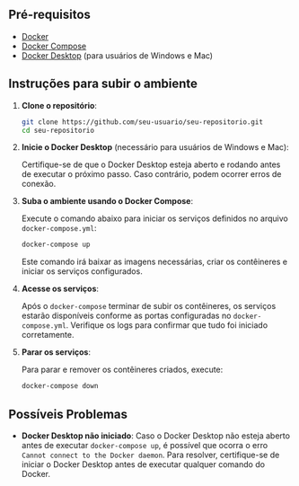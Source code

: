 ## Pré-requisitos

- [Docker](https://docs.docker.com/get-docker/)
- [Docker Compose](https://docs.docker.com/compose/install/)
- [Docker Desktop](https://www.docker.com/products/docker-desktop/) (para usuários de Windows e Mac)

## Instruções para subir o ambiente

1. **Clone o repositório**:

   ```bash
   git clone https://github.com/seu-usuario/seu-repositorio.git
   cd seu-repositorio
   ```

2. **Inicie o Docker Desktop** (necessário para usuários de Windows e Mac):

   Certifique-se de que o Docker Desktop esteja aberto e rodando antes de executar o próximo passo. Caso contrário, podem ocorrer erros de conexão.

3. **Suba o ambiente usando o Docker Compose**:

   Execute o comando abaixo para iniciar os serviços definidos no arquivo `docker-compose.yml`:

   ```bash
   docker-compose up
   ```

   Este comando irá baixar as imagens necessárias, criar os contêineres e iniciar os serviços configurados.

4. **Acesse os serviços**:

   Após o `docker-compose` terminar de subir os contêineres, os serviços estarão disponíveis conforme as portas configuradas no `docker-compose.yml`. Verifique os logs para confirmar que tudo foi iniciado corretamente.

5. **Parar os serviços**:

   Para parar e remover os contêineres criados, execute:

   ```bash
   docker-compose down
   ```

## Possíveis Problemas

- **Docker Desktop não iniciado**: Caso o Docker Desktop não esteja aberto antes de executar `docker-compose up`, é possível que ocorra o erro `Cannot connect to the Docker daemon`. Para resolver, certifique-se de iniciar o Docker Desktop antes de executar qualquer comando do Docker.
